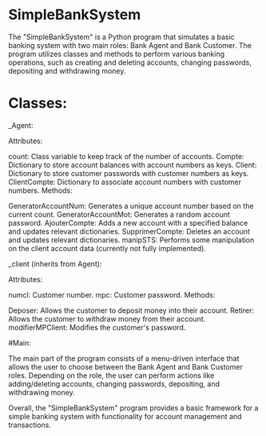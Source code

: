 # SimpleBankSystem
The "SimpleBankSystem" is a Python program that simulates a basic banking system with two main roles: Bank Agent and Bank Customer. The program utilizes classes and methods to perform various banking operations, such as creating and deleting accounts, changing passwords, depositing and withdrawing money.


# Classes:

_Agent:

Attributes:

count: Class variable to keep track of the number of accounts.
Compte: Dictionary to store account balances with account numbers as keys.
Client: Dictionary to store customer passwords with customer numbers as keys.
ClientCompte: Dictionary to associate account numbers with customer numbers.
Methods:

GeneratorAccountNum: Generates a unique account number based on the current count.
GeneratorAccountMot: Generates a random account password.
AjouterCompte: Adds a new account with a specified balance and updates relevant dictionaries.
SupprimerCompte: Deletes an account and updates relevant dictionaries.
manipSTS: Performs some manipulation on the client account data (currently not fully implemented).


_client (inherits from Agent):

Attributes:

numcl: Customer number.
mpc: Customer password.
Methods:

Deposer: Allows the customer to deposit money into their account.
Retirer: Allows the customer to withdraw money from their account.
modifierMPClient: Modifies the customer's password.


#Main:


The main part of the program consists of a menu-driven interface that allows the user to choose between the Bank Agent and Bank Customer roles. Depending on the role, the user can perform actions like adding/deleting accounts, changing passwords, depositing, and withdrawing money.

Overall, the "SimpleBankSystem" program provides a basic framework for a simple banking system with functionality for account management and transactions.





